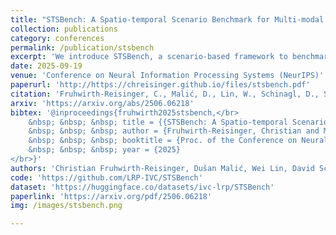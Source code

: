 ```yaml
---
title: "STSBench: A Spatio-temporal Scenario Benchmark for Multi-modal Large Language Models in Autonomous Driving"
collection: publications
category: conferences
permalink: /publication/stsbench
excerpt: 'We introduce STSBench, a scenario-based framework to benchmark the holistic understanding of vision-language models (VLMs) for autonomous driving. The framework automatically mines pre-defined traffic scenarios from any dataset using ground-truth annotations, provides an intuitive user interface for efficient human verification, and generates multiple-choice questions for model evaluation. Applied to the NuScenes dataset, we present STSnu, the first benchmark that evaluates the spatio-temporal reasoning capabilities of VLMs based on comprehensive 3D perception. Existing benchmarks typically target off-the-shelf or fine-tuned VLMs for images or videos from a single viewpoint and focus on semantic tasks such as object recognition, dense captioning, risk assessment, or scene understanding. In contrast, STSnu evaluates driving expert VLMs for end-to-end driving, operating on videos from multi-view cameras or LiDAR. It specifically assesses their ability to reason about both ego-vehicle actions and complex interactions among traffic participants, a crucial capability for autonomous vehicles. The benchmark features 43 diverse scenarios spanning multiple views and frames, resulting in 971 human-verified multiple-choice questions. A thorough evaluation uncovers critical shortcomings in existing models ability to reason about fundamental traffic dynamics in complex environments. These findings highlight the urgent need for architectural advances that explicitly model spatio-temporal reasoning. By addressing a core gap in spatio-temporal evaluation, STSBench enables the development of more robust and explainable VLMs for autonomous driving.'
date: 2025-09-19
venue: 'Conference on Neural Information Processing Systems (NeurIPS)'
paperurl: 'http://https://chreisinger.github.io/files/stsbench.pdf'
citation: 'Fruhwirth-Reisinger, C., Malić, D., Lin, W., Schinagl, D., Schulter, S., & Possegger, H. (2025). STSBench: A Spatio-temporal Scenario Benchmark for Multi-modal Large Language Models in Autonomous Driving. In Proc. of the Conference on Neural Information Processing Systems (NeurIPS).'
arxiv: 'https://arxiv.org/abs/2506.06218'
bibtex: '@inproceedings{fruhwirth2025stsbench,</br>
    &nbsp; &nbsp; &nbsp; title = {{STSBench: A Spatio-temporal Scenario Benchmark for Multi-modal Large Language Models in Autonomous Driving}},</br>
    &nbsp; &nbsp; &nbsp; author = {Fruhwirth-Reisinger, Christian and Malić, Dušan and Lin, Wei and Schinagl, David and Schulter, Samuel and Possegger, Horst},</br>
    &nbsp; &nbsp; &nbsp; booktitle = {Proc. of the Conference on Neural Information Processing Systems (NeurIPS)},</br>
    &nbsp; &nbsp; &nbsp; year = {2025}
</br>}'
authors: 'Christian Fruhwirth-Reisinger, Dušan Malić, Wei Lin, David Schinagl, Samuel Schulter, Horst Possegger'
code: 'https://github.com/LRP-IVC/STSBench'
dataset: 'https://huggingface.co/datasets/ivc-lrp/STSBench'
paperlink: 'https://arxiv.org/pdf/2506.06218'
img: /images/stsbench.png

---
```

